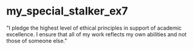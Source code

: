 # my_special_stalker_ex7

"I pledge the highest level of ethical principles in support of academic excellence.  I ensure that all of my work reflects my own abilities and not those of someone else."
